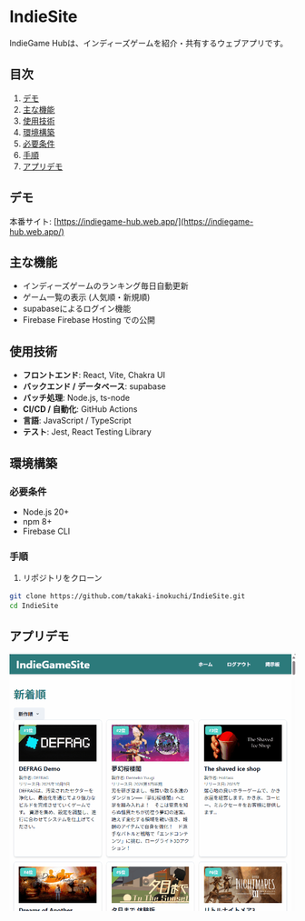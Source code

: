 # IndieSite

IndieGame Hubは、インディーズゲームを紹介・共有するウェブアプリです。


## 目次

1. [デモ](#デモ)
2. [主な機能](#主な機能)
3. [使用技術](#使用技術)
4. [環境構築](#環境構築)
5. [必要条件](#必要条件)
6. [手順](#手順)
7. [アプリデモ](#アプリデモ)


## デモ
本番サイト: [https://indiegame-hub.web.app/](https://indiegame-hub.web.app/)

## 主な機能
- インディーズゲームのランキング毎日自動更新
- ゲーム一覧の表示 (人気順・新規順)
- supabaseによるログイン機能
- Firebase Firebase Hosting での公開

## 使用技術
- **フロントエンド**: React, Vite, Chakra UI
- **バックエンド / データベース**: supabase
- **バッチ処理**: Node.js, ts-node
- **CI/CD / 自動化**: GitHub Actions
- **言語**: JavaScript / TypeScript
- **テスト**: Jest, React Testing Library

## 環境構築

### 必要条件
- Node.js 20+
- npm 8+
- Firebase CLI

### 手順
1. リポジトリをクローン
```bash
git clone https://github.com/takaki-inokuchi/IndieSite.git
cd IndieSite
```

## アプリデモ
![アプリデモ](./public/Animation.gif)